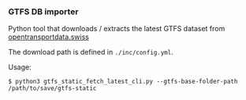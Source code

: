 ### GTFS DB importer

Python tool that downloads / extracts the latest GTFS dataset from [opentransportdata.swiss](https://opentransportdata.swiss/de/dataset/timetable-2021-gtfs2020)

The download path is defined in `./inc/config.yml`.

Usage: 
```
$ python3 gtfs_static_fetch_latest_cli.py --gtfs-base-folder-path /path/to/save/gtfs-static
```